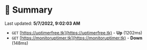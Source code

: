 # 📖 Summary
Last updated: **5/7/2022, 9:02:03 AM**

- `GET` [https://uptimerfree.tk](https://uptimerfree.tk) - **Up** (1202ms)
- `GET` [https://monitoruptimer.tk](https://monitoruptimer.tk) - **Down** (148ms)

